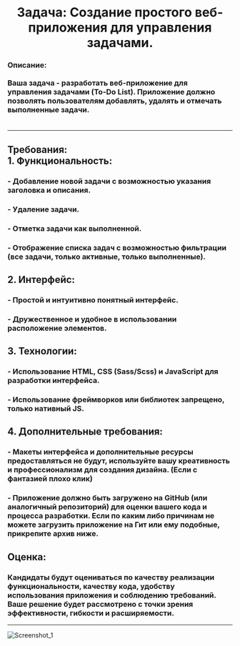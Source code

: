 <h1 align="center">Задача: Создание простого веб-приложения для управления задачами.</h1>
<h3 align="left"> <b>Описание:</b> <br><br>
Ваша задача - разработать веб-приложение для управления задачами (To-Do List). Приложение должно позволять пользователям добавлять, удалять и отмечать выполненные задачи.
<br>
<br>
<hr>
<h2 align="left"> Требования: <br>
1. Функциональность:</h2>

<h3> - Добавление новой задачи с возможностью указания заголовка и описания.</h3>
<h3> - Удаление задачи.</h3>
<h3> - Отметка задачи как выполненной.</h3>
<h3> - Отображение списка задач с возможностью фильтрации (все задачи, только активные, только выполненные).</h3>

<h2 align="left"> 2. Интерфейс:</h2>

<h3> - Простой и интуитивно понятный интерфейс.</h3>
<h3> - Дружественное и удобное в использовании расположение элементов.</h3>

<h2 align="left"> 3. Технологии:</h2>
<h3> - Использование HTML, CSS (Sass/Scss) и JavaScript для разработки интерфейса.</h3>
<h3> - Использование фреймворков или библиотек запрещено, только нативный JS.</h3>

<h2 align="left"> 4. Дополнительные требования:</h2>
<h3> - Макеты интерфейса и дополнительные ресурсы предоставляться не будут, используйте вашу креативность и профессионализм для создания дизайна. (Если с фантазией плохо клик)</h3>
<h3> - Приложение должно быть загружено на GitHub (или аналогичный репозиторий) для оценки вашего кода и процесса разработки. Если по каким либо причинам не можете загрузить приложение на Гит или ему подобные, прикрепите архив ниже.</h3>

<h2 align="left"> Оценка:</h2>
<h3> Кандидаты будут оцениваться по качеству реализации функциональности, качеству кода, удобству использования приложения и соблюдению требований. Ваше решение будет рассмотрено с точки зрения эффективности, гибкости и расширяемости.</h3>
<hr>












![Screenshot_1](https://github.com/ITmTm/Project_todo-list-test/assets/98873757/5f687d78-0dbf-4520-adb0-948a84b90d1e)























